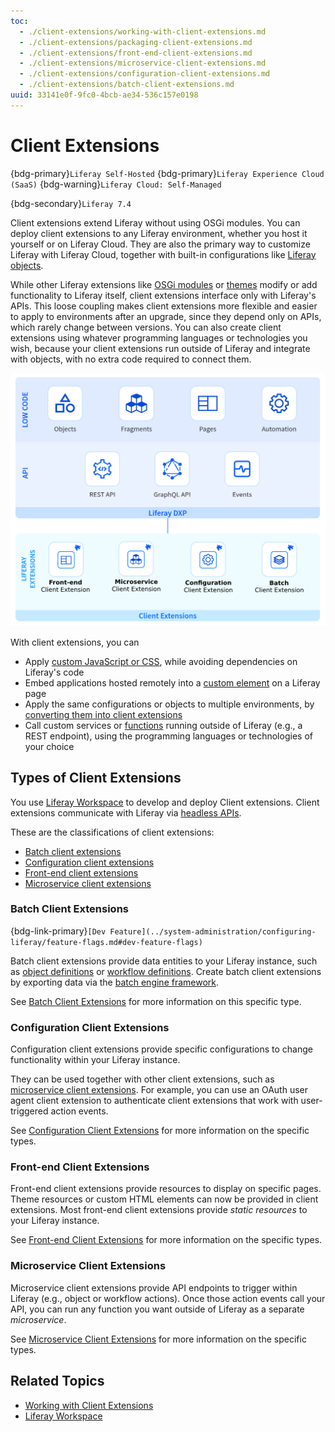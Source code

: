 ```yaml
---
toc:
  - ./client-extensions/working-with-client-extensions.md
  - ./client-extensions/packaging-client-extensions.md
  - ./client-extensions/front-end-client-extensions.md
  - ./client-extensions/microservice-client-extensions.md
  - ./client-extensions/configuration-client-extensions.md
  - ./client-extensions/batch-client-extensions.md
uuid: 33141e0f-9fc0-4bcb-ae34-536c157e0198
---
```

# Client Extensions

{bdg-primary}`Liferay Self-Hosted`
{bdg-primary}`Liferay Experience Cloud (SaaS)`
{bdg-warning}`Liferay Cloud: Self-Managed`

{bdg-secondary}`Liferay 7.4`

Client extensions extend Liferay without using OSGi modules. You can deploy client extensions to any Liferay environment, whether you host it yourself or on Liferay Cloud. They are also the primary way to customize Liferay with Liferay Cloud, together with built-in configurations like [Liferay objects](./objects.md).

While other Liferay extensions like [OSGi modules](../liferay-internals/fundamentals/module-projects.md) or [themes](../site-building/site-appearance/themes/introduction-to-themes.md) modify or add functionality to Liferay itself, client extensions interface only with Liferay's APIs. This loose coupling makes client extensions more flexible and easier to apply to environments after an upgrade, since they depend only on APIs, which rarely change between versions. You can also create client extensions using whatever programming languages or technologies you wish, because your client extensions run outside of Liferay and integrate with objects, with no extra code required to connect them.

![Client extensions provide the key customization capabilities needed to meet specific business requirements, without modifying Liferay itself.](./client-extensions/images/01.png)

With client extensions, you can

* Apply [custom JavaScript or CSS](#front-end-client-extensions), while avoiding dependencies on Liferay's code
* Embed applications hosted remotely into a [custom element](./client-extensions/front-end-client-extensions/understanding-custom-element-and-iframe-client-extensions.md) on a Liferay page
* Apply the same configurations or objects to multiple environments, by [converting them into client extensions](#configuration-client-extensions)
* Call custom services or [functions](#microservice-client-extensions) running outside of Liferay (e.g., a REST endpoint), using the programming languages or technologies of your choice

## Types of Client Extensions

You use [Liferay Workspace](./tooling/liferay-workspace/what-is-liferay-workspace.md) to develop and deploy Client extensions. Client extensions communicate with Liferay via [headless APIs](../headless-delivery/using-liferay-as-a-headless-platform.md).

These are the classifications of client extensions:

* [Batch client extensions](#batch-client-extensions)
* [Configuration client extensions](#configuration-client-extensions)
* [Front-end client extensions](#front-end-client-extensions)
* [Microservice client extensions](#microservice-client-extensions)

### Batch Client Extensions

{bdg-link-primary}`[Dev Feature](../system-administration/configuring-liferay/feature-flags.md#dev-feature-flags)`

Batch client extensions provide data entities to your Liferay instance, such as [object definitions](./objects/creating-and-managing-objects/exporting-and-importing-object-definitions.md) or [workflow definitions](../process-automation/workflow/introduction-to-workflow.md). Create batch client extensions by exporting data via the [batch engine framework](../headless-delivery/consuming-apis/batch-engine-api-basics-exporting-data.md).

See [Batch Client Extensions](./client-extensions/batch-client-extensions.md) for more information on this specific type.

### Configuration Client Extensions

Configuration client extensions provide specific configurations to change functionality within your Liferay instance.

They can be used together with other client extensions, such as [microservice client extensions](#microservice-client-extensions). For example, you can use an OAuth user agent client extension to authenticate client extensions that work with user-triggered action events.

See [Configuration Client Extensions](./client-extensions/configuration-client-extensions.md) for more information on the specific types.

### Front-end Client Extensions

Front-end client extensions provide resources to display on specific pages. Theme resources or custom HTML elements can now be provided in client extensions. Most front-end client extensions provide *static resources* to your Liferay instance.

See [Front-end Client Extensions](./client-extensions/front-end-client-extensions.md) for more information on the specific types.

### Microservice Client Extensions

Microservice client extensions provide API endpoints to trigger within Liferay (e.g., object or workflow actions). Once those action events call your API, you can run any function you want outside of Liferay as a separate *microservice*.

See [Microservice Client Extensions](./client-extensions/microservice-client-extensions.md) for more information on the specific types.

## Related Topics

* [Working with Client Extensions](./client-extensions/working-with-client-extensions.md)
* [Liferay Workspace](./tooling/liferay-workspace/what-is-liferay-workspace.md)